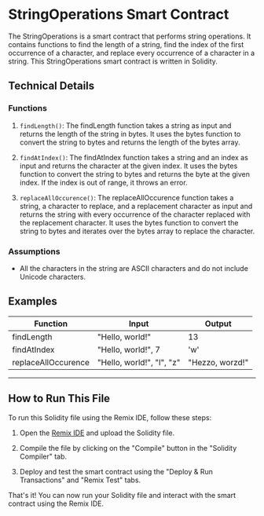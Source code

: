 # StringOperations Smart Contract

The StringOperations is a smart contract that performs string operations. It contains functions to find the length of a string, find the index of the first occurrence of a character, and replace every occurrence of a character in a string. This StringOperations smart contract is written in Solidity.

## Technical Details

### Functions

1. `findLength()`: The findLength function takes a string as input and returns the length of the string in bytes. It uses the bytes function to convert the string to bytes and returns the length of the bytes array.

2. `findAtIndex()`: The findAtIndex function takes a string and an index as input and returns the character at the given index. It uses the bytes function to convert the string to bytes and returns the byte at the given index. If the index is out of range, it throws an error.

3. `replaceAllOccurence()`: The replaceAllOccurence function takes a string, a character to replace, and a replacement character as input and returns the string with every occurrence of the character replaced with the replacement character. It uses the bytes function to convert the string to bytes and iterates over the bytes array to replace the character.

### Assumptions
- All the characters in the string are ASCII characters and do not include Unicode characters.

## Examples
| Function            | Input                     | Output          |
| ------------------- | ------------------------- | --------------- |
| findLength          | "Hello, world!"           | 13              |
| findAtIndex         | "Hello, world!", 7        | 'w'             |
| replaceAllOccurence | "Hello, world!", "l", "z" | "Hezzo, worzd!" |


***

## How to Run This File

To run this Solidity file using the Remix IDE, follow these steps:

1. Open the [Remix IDE](https://remix.ethereum.org) and upload the Solidity file.

2. Compile the file by clicking on the "Compile" button in the "Solidity Compiler" tab.

3. Deploy and test the smart contract using the "Deploy & Run Transactions" and "Remix Test" tabs.

That's it! You can now run your Solidity file and interact with the smart contract using the Remix IDE.


